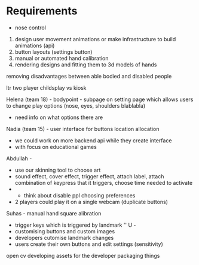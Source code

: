 # Requirements

- nose control
  
1. design user movement animations or make infrastructure to build animations (api)
2. button layouts (settings button)
3. manual or automated hand calibration
4. rendering designs and fitting them to 3d models of hands

removing disadvantages between able bodied and disabled people

ltr two player
childsplay vs
kiosk

Helena (team 18) - bodypoint - subpage on setting page which allows users to change play options (nose, eyes, shoulders blablabla)
- need info on what options there are

Nadia (team 15) - user interface for buttons location allocation
- we could work on more backend api while they create interface
- with focus on educational games

Abdullah - 
- use our skinning tool to choose art
- sound effect, cover effect, trigger effect, attach label, attach combination of keypress that it triggers, choose time needed to activate
- - think about disable ppl choosing preferences
- 2 players could play it on a single webcam (duplicate buttons)

Suhas - manual hand square alibration

- trigger keys which is triggered by landmark ''
                                              U 
                                              - 
- customising buttons and custom images
- developers cutomise landmark changes
- users create their own buttons and edit settings (sensitivity)


open cv
developing assets for the developer packaging things
